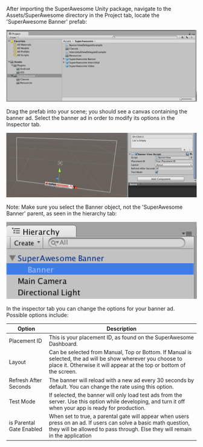 After importing the SuperAwesome Unity package, navigate to the Assets/SuperAwesome directory in the Project tab, locate the 'SuperAwesome Banner' prefab:

![](img/sa_banner_prefab.png "SuperAwesome Banner Prefab")

Drag the prefab into your scene; you should see a canvas containing the banner ad. Select the banner ad in order to modify its options in the Inspector tab.


![](img/banner_inspector.png "Banner Inspector")


Note: Make sure you select the Banner object, not the 'SuperAwesome Banner' parent, as seen in the hierarchy tab:


![](img/banner_hierarchy.png "Banner Object in Hierarchy")


In the inspector tab you can change the options for your banner ad. Possible options include:

| Option                | Description                                                                                                                                                                          |
|-----------------------|--------------------------------------------------------------------------------------------------------------------------------------------------------------------------------------|
| Placement ID          | This is your placement ID, as found on the SuperAwesome Dashboard.                                                                                                                   |
| Layout                | Can be selected from Manual, Top or Bottom. If Manual is selected, the ad will be show wherever you choose to place it. Otherwise it will appear at the top or bottom of the screen. |
| Refresh After Seconds | The banner will reload with a new ad every 30 seconds by default. You can change the rate using this option.                                                                         |
| Test Mode             | If selected, the banner will only load test ads from the server. Use this option while developing, and turn it off when your app is ready for production.                            |
| is Parental Gate Enabled | When set to true, a parental gate will appear when users press on an ad. If users can solve a basic math question, they will be allowed to pass through. Else they will remain in the application |